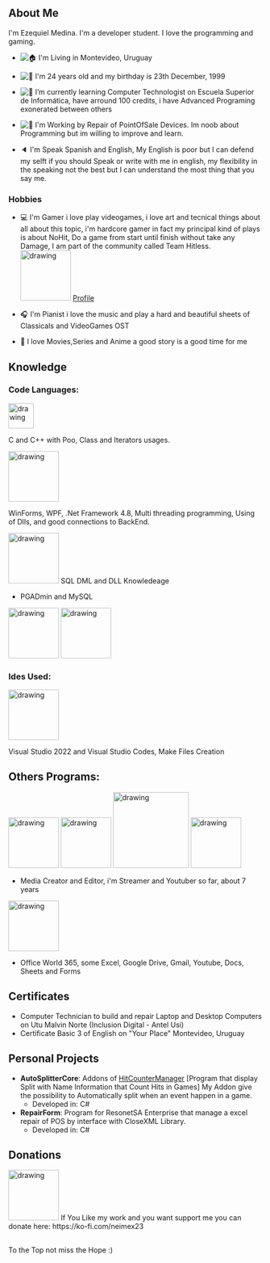 ## About Me
I'm Ezequiel Medina. I'm a developer student. 
I love the programming and gaming.

- ![🏠](https://fonts.gstatic.com/s/e/notoemoji/15.0/1f3e0/32.png) I'm Living in Montevideo, Uruguay

- ![💁](https://fonts.gstatic.com/s/e/notoemoji/15.0/1f481/32.png) I'm 24 years old and my birthday is 23th December, 1999

- ![🌱](https://fonts.gstatic.com/s/e/notoemoji/15.0/1f331/32.png) I’m currently learning Computer Technologist on Escuela Superior de Informática, have arround 100 credits, i have Advanced Programing exonerated between others  

- ![🔭](https://fonts.gstatic.com/s/e/notoemoji/15.0/1f52d/32.png) I'm Working by Repair of PointOfSale Devices. Im noob about Programming but im willing to improve and learn.

- 🔈 I'm Speak Spanish and English, My English is poor but I can defend my selft if you should Speak or write with me in english, my flexibility in the speaking not the best but I can understand the most thing that you say me.


### Hobbies
- 💻 I'm Gamer i love play videogames, i love art and tecnical things about all about this topic, i'm hardcore gamer in fact my principal kind of plays is about NoHit, Do a game from start until finish without take any Damage, 
I am part of the community called Team Hitless. 
<img src="https://www.teamhitless.com/wp-content/uploads/2020/09/full_logo.png" alt="drawing" width="100"/> [Profile](https://www.teamhitless.com/project/Neimex23/)

- 🎧 I'm Pianist i love the music and play a hard and beautiful sheets of Classicals and VideoGames OST
- 🎦 I love Movies,Series and Anime a good story is a good time for me


## Knowledge
### Code Languages:

<img src="https://upload.wikimedia.org/wikipedia/commons/thumb/1/18/ISO_C++_Logo.svg/800px-ISO_C++_Logo.svg.png" alt="drawing" width="50"/>

C and C++ with Poo, Class and Iterators usages.

<img src="https://desarrolloweb.com/storage/tag_images/actual/BzOL16MEqsKOe0VThjF6FXPBi0uyK16lkTety9Wz.png" alt="drawing" width="100"/>

WinForms, WPF, .Net Framework 4.8, Multi threading programming, Using of Dlls, and good connections to BackEnd.

<img src="https://www.tutorialsteacher.com/Content/images/home/sql.png" alt="drawing" width="100"/>
SQL DML and DLL Knowledeage 
	
 - PGADmin and MySQL
   
<img src="https://www.todopostgresql.com/wp-content/uploads/2018/08/cursoPgAdmin4.png" alt="drawing" width="100"/> <img src="https://banner2.cleanpng.com/20180821/lyg/kisspng-mysql-workbench-database-mysql-cluster-5b7cdc87c3dd20.3638601015349095758023.jpg" alt="drawing" width="100"/>




### Ides Used:
<img src="https://upload.wikimedia.org/wikipedia/commons/thumb/5/59/Visual_Studio_Icon_2019.svg/1200px-Visual_Studio_Icon_2019.svg.png" alt="drawing" width="100"/>

Visual Studio 2022 and Visual Studio Codes, Make Files Creation 

## Others Programs:

<img src="https://upload.wikimedia.org/wikipedia/commons/c/cf/Adobe_Photoshop_Express_logo.svg" alt="drawing" width="100"/> <img src="https://upload.wikimedia.org/wikipedia/commons/thumb/f/f2/Adobe_Premiere_Pro_Logo.svg/1200px-Adobe_Premiere_Pro_Logo.svg.png" alt="drawing" width="100"/>  <img src="https://upload.wikimedia.org/wikipedia/commons/1/19/Audacity_Logo_With_Name.png" alt="drawing" width="150"/> <img src="https://upload.wikimedia.org/wikipedia/commons/thumb/7/78/OBS.svg/1024px-OBS.svg.png" alt="drawing" width="100"/>

- Media Creator and Editor, i'm Streamer and Youtuber so far, about 7 years
  
<img src ="https://www.formation-cad.com/wp-content/uploads/2023/07/Cours-Formation-CAD-Microsoft-365-Office.png" alt="drawing" width="100"/> 

- Office World 365, some Excel, Google Drive, Gmail, Youtube, Docs, Sheets and Forms

## Certificates
- Computer Technician to build and repair Laptop and Desktop Computers on Utu Malvin Norte (Inclusion Digital - Antel Usi)
- Certificate Basic 3 of English on "Your Place" Montevideo, Uruguay

## Personal Projects
* **AutoSplitterCore**: Addons of [HitCounterManager](https://github.com/topeterk/HitCounterManager "HitCounterManager") 
[Program that display Split with Name Information that Count Hits in Games]
My Addon give the possibility to Automatically split when an event happen in a game.
  - Developed in: C#
* **RepairForm**: Program for ResonetSA Enterprise that manage a excel repair of POS by interface with CloseXML Library.
	- Developed in: C#

## Donations
<img src ="https://uploads-ssl.webflow.com/5c14e387dab576fe667689cf/61e11149b3af2ee970bb8ead_Ko-fi_logo.png" alt="drawing" width="100"/> 
If You Like my work and you want support me you can donate here:
https://ko-fi.com/neimex23

##
To the Top not miss the Hope :)
